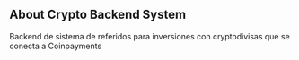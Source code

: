 ## About Crypto Backend System

Backend de sistema de referidos para inversiones con cryptodivisas que se conecta a Coinpayments

